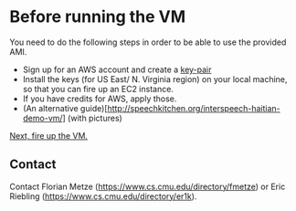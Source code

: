 # Before running the VM

You need to do the following steps in order to be able to use the provided AMI.

- Sign up for an AWS account and create a [key-pair](https://console.aws.amazon.com/ec2/v2/home?region=us-east-1#KeyPairs:sort=keyName)
- Install the keys (for US East/ N. Virginia region) on your local machine, so that you can fire up an EC2 instance.
- If you have credits for AWS, apply those.
- (An alternative guide)[http://speechkitchen.org/interspeech-haitian-demo-vm/] (with pictures)

[Next, fire up the VM.](IS2016-Running.md)

## Contact

Contact Florian Metze (<https://www.cs.cmu.edu/directory/fmetze>) or 
Eric Riebling (<https://www.cs.cmu.edu/directory/er1k>).
